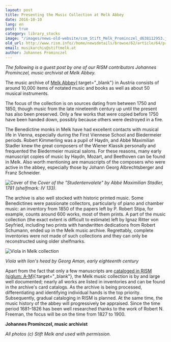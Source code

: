```yaml
---
layout: post
title: Presenting the Music Collection at Melk Abbey
date: 2016-10-10
lang: en
post: true
category: library_stocks
image: "/images/news-old-website/csm_Stift_Melk_Prominczel_d638112953.jpg"
old_url: http://www.rism.info//home/newsdetails/browse/62/article/64/presenting-the-music-collection-at-melk-abbey.html
email: musikarchiv@stiftmelk.at
author: Johannes Prominczel
---
```



_The following is a guest post by one of our RISM contributors Johannes Prominczel, music archivist at Melk Abbey._



The music archive of [Melk Abbey](http://www.stiftmelk.at/){:target="_blank"} in Austria consists of around 10,000 items of notated music and books as well as about 50 musical instruments.

The focus of the collection is on sources dating from between 1750 and 1850, though music from the late nineteenth century up until the present has also been preserved. Only a few works that were copied before 1750 have been handed down, possibly because others were destroyed in a fire.

The Benedictine monks in Melk have had excellent contacts with musical life in Vienna, especially during the First Viennese School and Biedermeier periods. Robert Kimmerling was a pupil of Haydn, and Abbé Maximilian Stadler knew the great composers of the Wiener Klassik personally and frequented the Biedermeier musical salons. For these reasons, many early manuscript copies of music by Haydn, Mozart, and Beethoven can be found in Melk. Also worth mentioning are manuscripts of the composers who were active in the abbey, especially those by Johann Georg Albrechtsberger and Franz Schneider.

![Cover of the](http://rism.info/resources-old-website/news/Stift_Melk_IV_133_Studentenvalete.jpg)
_Cover of the "Studentenvalete" by Abbé Maximilian Stadler, 1781 (shelfmark: IV 133)._

The archive is also well stocked with historic printed music. Some Benedictines were passionate collectors, particularly of piano and chamber music: an inventory from 1850 of the papers left by P. Robert Stipa, for example, counts around 600 works, most of them prints. A part of the music collection (the exact extent is difficult to estimate) left by Ignaz Ritter von Seyfried, including two prints with handwritten dedications from Robert Schumann, ended up in the Melk music archive. Regrettably, complete inventories were not made of such collections and they can only be reconstructed using older shelfmarks.

![Viola in Melk collection](http://rism.info/resources-old-website/news/Stift_Melk_Viola.jpg)

_Viola with lion's head by Georg Aman, early eighteenth century_

Apart from the fact that only a few manuscripts are [cataloged in RISM (siglum: A-M)](https://opac.rism.info/search?View=rism&siglum=A-M&Language=en){:target="_blank"}, the Melk music collection is by and large well documented; nearly all works are listed in inventories and can be found in the archive's card catalogs. As the archive is being processed, differentiating and identifying individual hands is the top priority. Subsequently, gradual cataloging in RISM is planned. At the same time, the music history of the abbey will progressively be appraised. Since the time period 1681–1826 has been well researched thanks to the work of Robert N. Freeman, the focus will be on the time from 1827 to 1900.



**Johannes Prominczel, music archivist**

_All photos (c) Stift Melk and used with permission._

